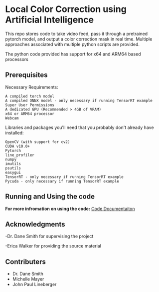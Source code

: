 # Local Color Correction using Artificial Intelligence

This repo stores code to take video feed, pass it through a pretrained pytorch model, and output a color correction mask in real time.
Multiple approaches associated with multiple python scripts are provided.

The python code provided has support for x64 and ARM64 based processors

## Prerequisites

Necessary Requirements:
```
A compiled torch model
A compiled ONNX model - only necessary if running TensorRT example
Super User Permissions
A dedicated GPU (Recommended > 4GB of VRAM)
x64 or ARM64 processor
Webcam
```

Libraries and packages you'll need that you probably don't already have installed:

```
OpenCV (with support for cv2)
CUDA v10.0+
Pytorch
line_profiler
numpy
imutils
psutils
easygui
TensorRT - only necessary if running TensorRT example
Pycuda - only necessary if running TensorRT example
```


## Running and Using the code


**For more infromation on using the code:**
[Code Documentaiton](/Code/README.md)


## Acknowledgments

-Dr. Dane Smith for supervising the project

-Erica Walker for providing the source material

## Contributers
- Dr. Dane Smith
- Michelle Mayer
- John Paul Lineberger



